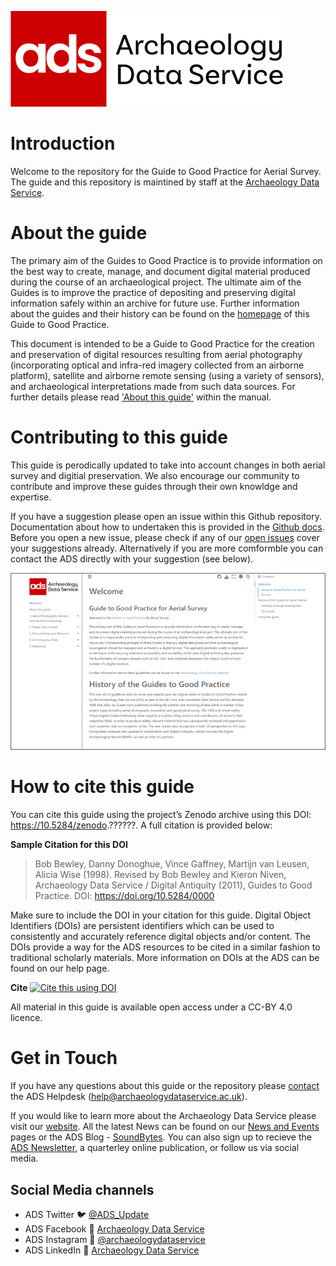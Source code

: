 ![ADS_logo](ads_logo.png)

# Introduction

Welcome to the repository for the Guide to Good Practice for Aerial Survey. The guide and this repository is maintined by staff at the [Archaeology Data Service](https://archaeologydataservice.ac.uk/).

# About the guide

The primary aim of the Guides to Good Practice is to provide information on the best way to create, manage, and document digital material produced during the course of an archaeological project. The ultimate aim of the Guides is to improve the practice of depositing and preserving digital information safely within an archive for future use. Further information about the guides and their history can be found on the [homepage](https://nickyjgarland.github.io/g2gpap/index.html) of this Guide to Good Practice.

This document is intended to be a Guide to Good Practice for the creation and preservation of digital resources resulting from aerial photography (incorporating optical and infra-red imagery collected from an airborne platform), satellite and airborne remote sensing (using a variety of sensors), and archaeological interpretations made from such data sources. For further details please read ['About this guide'](https://nickyjgarland.github.io/g2gpap/content/0_about_guide.html) within the manual.

# Contributing to this guide

This guide is perodically updated to take into account changes in both aerial survey and digitial preservation. We also encourage our community to contribute and improve these guides through their own knowldge and expertise. 

If you have a suggestion please open an issue within this Github repository. Documentation about how to undertaken this is provided in the [Github docs](https://docs.github.com/en/issues/tracking-your-work-with-issues/creating-an-issue). Before you open a new issue, please check if any of our [open issues](https://github.com/nickyjgarland/g2gpap/issues) cover your suggestions already. Alternatively if you are more comformble you can contact the ADS directly with your suggestion (see below).

![Screenshot](g2gp_screenshot.png)

# How to cite this guide

You can cite this guide using the project’s Zenodo archive using this DOI: https://10.5284/zenodo.??????. A full citation is provided below:

__Sample Citation for this DOI__

> Bob Bewley, Danny Donoghue, Vince Gaffney, Martijn van Leusen, Alicia Wise (1998). Revised by Bob Bewley and Kieron Niven, Archaeology Data Service / Digital Antiquity (2011), Guides to Good Practice. DOI: https://doi.org/10.5284/0000

Make sure to include the DOI in your citation for this guide. Digital Object Identifiers (DOIs) are persistent identifiers which can be used to consistently and accurately reference digital objects and/or content. The DOIs provide a way for the ADS resources to be cited in a similar fashion to traditional scholarly materials. More information on DOIs at the ADS can be found on our help page.

**Cite**  [![Cite this using DOI](https://zenodo.org/badge/DOI/10.5281/zenodo.3233853.svg)](https://doi.org/10.5281/zenodo.3233853)

All material in this guide is available open access under a CC-BY 4.0 licence.

# Get in Touch

If you have any questions about this guide or the repository please [contact](https://archaeologydataservice.ac.uk/contact/) the ADS Helpdesk (help@archaeologydataservice.ac.uk).

If you would like to learn more about the Archaeology Data Service please visit our [website]((https://archaeologydataservice.ac.uk/)). All the latest News can be found on our [News and Events](https://archaeologydataservice.ac.uk/news-events/) pages or the ADS Blog - [SoundBytes](https://archaeologydataservice.ac.uk/blog/). You can also sign up to recieve the [ADS Newsletter](https://archaeologydataservice.ac.uk/news-events/signup-ads-newsletter/), a quarterley online publication, or follow us via social media.

## Social Media channels
* ADS Twitter :bird: [@ADS_Update](https://twitter.com/ADS_Update)
* ADS Facebook :blue_book: [Archaeology Data Service](https://www.facebook.com/archaeology.data.service)
* ADS Instagram :star2: [@archaeologydataservice](https://www.instagram.com/archaeologydataservice/)
* ADS LinkedIn :link: [Archaeology Data Service](https://www.linkedin.com/company/archaeology-data-service/)
